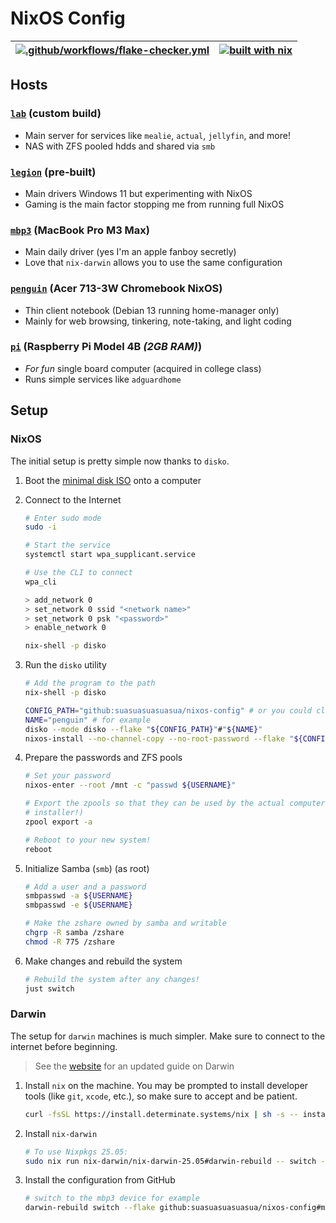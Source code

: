 # NixOS Config

| [![.github/workflows/flake-checker.yml](https://github.com/suasuasuasuasua/nixos-config/actions/workflows/flake-checker.yml/badge.svg)](https://github.com/suasuasuasuasua/nixos-config/actions/workflows/flake-checker.yml) | [![built with nix](https://builtwithnix.org/badge.svg)](https://builtwithnix.org) |
|------------------------------------------------------------------------------------------------------------------------------------------------------------------------------------------------------------------------------|-----------------------------------------------------------------------------------|

## Hosts

### [`lab`](./configurations/nixos/lab/README.md) (custom build)

- Main server for services like `mealie`, `actual`, `jellyfin`, and more!
- NAS with ZFS pooled hdds and shared via `smb`

### [`legion`](./configurations/nixos/legion/README.md) (pre-built)

- Main drivers Windows 11 but experimenting with NixOS
- Gaming is the main factor stopping me from running full NixOS

### [`mbp3`](./configurations/darwin/mbp3/README.md) (MacBook Pro M3 Max)

- Main daily driver (yes I'm an apple fanboy secretly)
- Love that `nix-darwin` allows you to use the same configuration

### [`penguin`](./configurations/home/penguin) (Acer 713-3W Chromebook NixOS)

- Thin client notebook (Debian 13 running home-manager only)
- Mainly for web browsing, tinkering, note-taking, and light coding

### [`pi`](./configurations/nixos/pi/README.md) (Raspberry Pi Model 4B *(2GB RAM)*)

- *For fun* single board computer (acquired in college class)
- Runs simple services like `adguardhome`

## Setup

### NixOS

The initial setup is pretty simple now thanks to `disko`.

1. Boot the [minimal disk ISO](https://nixos.org/download/) onto a computer

1. Connect to the Internet

   ```bash
   # Enter sudo mode
   sudo -i

   # Start the service
   systemctl start wpa_supplicant.service

   # Use the CLI to connect
   wpa_cli

   > add_network 0
   > set_network 0 ssid "<network name>"
   > set_network 0 psk "<password>"
   > enable_network 0

   nix-shell -p disko
   ```

1. Run the `disko` utility

   ```bash
   # Add the program to the path
   nix-shell -p disko

   CONFIG_PATH="github:suasuasuasuasua/nixos-config" # or you could clone locally first
   NAME="penguin" # for example
   disko --mode disko --flake "${CONFIG_PATH}"#"${NAME}"
   nixos-install --no-channel-copy --no-root-password --flake "${CONFIG_PATH}"#"${NAME}"
   ```

1. Prepare the passwords and ZFS pools

   ```bash
   # Set your password
   nixos-enter --root /mnt -c "passwd ${USERNAME}"

   # Export the zpools so that they can be used by the actual computer (not the
   # installer!)
   zpool export -a

   # Reboot to your new system!
   reboot
   ```

1. Initialize Samba (`smb`) (as root)

   ```bash
   # Add a user and a password
   smbpasswd -a ${USERNAME}
   smbpasswd -e ${USERNAME}

   # Make the zshare owned by samba and writable
   chgrp -R samba /zshare
   chmod -R 775 /zshare
   ```

1. Make changes and rebuild the system

   ```bash
   # Rebuild the system after any changes!
   just switch
   ```

### Darwin

The setup for `darwin` machines is much simpler. Make sure to connect to the
internet before beginning.

> See the [website](https://docs.determinate.systems) for an updated guide on
> Darwin

1. Install `nix` on the machine. You may be prompted to install developer tools
   (like `git`, `xcode`, etc.), so make sure to accept and be patient.

   ```bash
   curl -fsSL https://install.determinate.systems/nix | sh -s -- install
   ```

1. Install `nix-darwin`

   ```bash
   # To use Nixpkgs 25.05:
   sudo nix run nix-darwin/nix-darwin-25.05#darwin-rebuild -- switch --flake .
   ```

1. Install the configuration from GitHub

   ```bash
   # switch to the mbp3 device for example
   darwin-rebuild switch --flake github:suasuasuasuasua/nixos-config#mbp3
   ```
